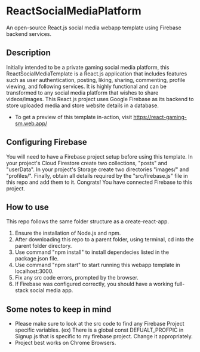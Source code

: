 # ReactSocialMediaPlatform
An open-source React.js social media webapp template using Firebase backend services.

## Description
Initially intended to be a private gaming social media platform, this ReactSocialMediaTemplate is a React.js application that includes features such as user authentication, posting, liking, sharing, commenting, profile viewing, and following services. It is highly functional and can be transformed to any social media platform that wishes to share videos/images. 
This React.js project uses Google Firebase as its backend to store uploaded media and store website details in a database. 
* To get a preview of this template in-action, visit https://react-gaming-sm.web.app/ 

## Configuring Firebase
You will need to have a Firebase project setup before using this template. In your project's Cloud Firestore create two collections, "posts" and "userData". In your project's Storage create two directories "images/" and "profiles/". Finally, obtain all details required by the "src/firebase.js" file in this repo and add them to it. Congrats! You have connected Firebase to this project. 

## How to use
This repo follows the same folder structure as a create-react-app. 
1. Ensure the installation of Node.js and npm.
2. After downloading this repo to a parent folder, using terminal, cd into the parent folder directory. 
3. Use command "npm install" to install dependecies listed in the package.json file.
4. Use command "npm start" to start running this webapp template in localhost:3000. 
5. Fix any src code errors, prompted by the browser.
5. If Firebase was configured correctly, you should have a working full-stack social media app. 

## Some notes to keep in mind
* Please make sure to look at the src code to find any Firebase Project specific variables. (ex) There is a global const DEFUALT_PROFPIC in Signup.js that is specific to my firebase project. Change it appropriately. 
* Project best works on Chrome Browsers. 


